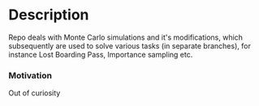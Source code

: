 # Description
Repo deals with Monte Carlo simulations and it's modifications, which subsequently are used to solve
various tasks (in separate branches), for instance Lost Boarding Pass, Importance sampling etc.

### Motivation
Out of curiosity